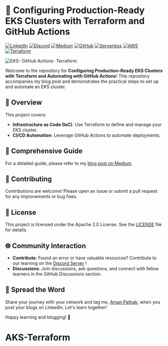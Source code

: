 # 🚀 Configuring Production-Ready EKS Clusters with Terraform and GitHub Actions
[![LinkedIn](https://img.shields.io/badge/Connect%20with%20me%20on-LinkedIn-blue.svg)](https://www.linkedin.com/in/aman-devops/)
[![Discord](https://img.shields.io/badge/Discord-7289DA?style=for-the-badge&logo=discord&logoColor=white)](https://discord.com/invite/jdzF8kTtw2)
[![Medium](https://img.shields.io/badge/Medium-12100E?style=for-the-badge&logo=medium&logoColor=white)](https://medium.com/@amanpathakdevops)
[![GitHub](https://img.shields.io/github/stars/AmanPathak-DevOps.svg?style=social)](https://github.com/AmanPathak-DevOps)
[![Serverless](https://img.shields.io/badge/Serverless-%E2%9A%A1%EF%B8%8F-blueviolet)](https://www.serverless.com)
[![AWS](https://img.shields.io/badge/AWS-%F0%9F%9B%A1-orange)](https://aws.amazon.com)
[![Terraform](https://img.shields.io/badge/Terraform-%E2%9C%A8-lightgrey)](https://www.terraform.io)

![EKS- GitHub Actions- Terraform](assets/Presentation1.gif)

Welcome to the repository for **Configuring Production-Ready EKS Clusters with Terraform and Automating with GitHub Actions**! This repository accompanies my blog post and demonstrates the practical steps to set up and automate an EKS cluster.

## 🌟 Overview
This project covers:
- **Infrastructure as Code (IaC)**: Use Terraform to define and manage your EKS cluster.
- **CI/CD Automation**: Leverage GitHub Actions to automate deployments.

## 🌟 Comprehensive Guide
For a detailed guide, please refer to my [blog post on Medium](https://medium.com/p/c046e8d44865).

## 🤝 Contributing
Contributions are welcome! Please open an issue or submit a pull request for any improvements or bug fixes.

## 📄 License
This project is licensed under the Apache 2.0 License. See the [LICENSE](LICENSE) file for details.

## 🌐 Community Interaction
- **Contribute**: Found an error or have valuable resources? Contribute to our learning on the [Discord Server](https://discord.com/invite/jdzF8kTtw2) !
- **Discussions**: Join discussions, ask questions, and connect with fellow learners in the GitHub Discussions section.

## 📢 Spread the Word
Share your journey with your network and tag me, [Aman Pathak](https://www.linkedin.com/in/aman-devops), when you post your blogs on LinkedIn. Let's learn together!

Happy learning and blogging! 🌟

# AKS-Terraform
